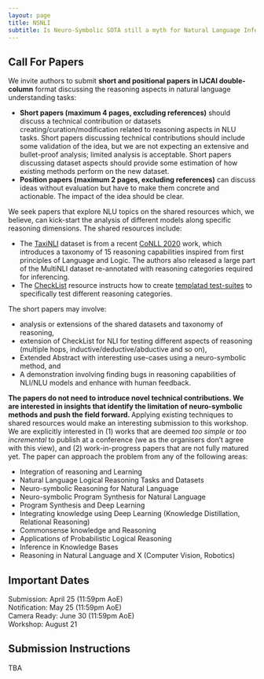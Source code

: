 ```yaml
---
layout: page
title: NSNLI
subtitle: Is Neuro-Symbolic SOTA still a myth for Natural Language Inference?
---
```


<h2>Call For Papers</h2>
We invite authors to submit <b>short and positional papers in IJCAI double-column</b> format discussing the reasoning aspects in natural language understanding tasks:
<ul><li> <b>Short papers (maximum 4 pages, excluding references)</b> should discuss a technical contribution or datasets creating/curation/modification related to reasoning aspects in NLU tasks. Short papers discussing technical contributions should include some validation of the idea, but we are not expecting an extensive and bullet-proof analysis; limited analysis is acceptable. Short papers discussing dataset aspects should provide some estimation of how existing methods perform on the new dataset.</li>
<li> <b>Position papers (maximum 2 pages, excluding references)</b> can discuss ideas without evaluation but have to make them concrete and actionable. The impact of the idea should be clear.</li>
</ul>

We seek papers that explore NLU topics on the shared resources which, we believe, can kick-start the analysis of different models along specific reasoning dimensions. The shared resources include:
<ul>
<li> The <a href="https://nsnli.github.io/taxinli/">TaxiNLI</a> dataset is from a recent <a href="https://www.aclweb.org/anthology/2020.conll-1.4.pdf">CoNLL 2020</a> work, which introduces a taxonomy of 15 reasoning capabilities inspired from first principles of Language and Logic. The authors also released a large part of the MultiNLI dataset re-annotated with reasoning categories required for inferencing. </li>
<li> The <a href="https://nsnli.github.io/checklist/">CheckList</a> resource instructs how to create <a href="https://homes.cs.washington.edu/~marcotcr/acl20_checklist.pdf">templatad test-suites</a> to specifically test different reasoning categories. </li>
</ul>

The short papers may involve: 
<ul>
<li> analysis or extensions of the shared datasets and taxonomy of reasoning, </li>
<li> extension of CheckList for NLI for testing different aspects of reasoning (multiple hops, inductive/deductive/abductive and so on), </li>
<li> Extended Abstract with interesting use-cases using a neuro-symbolic method, and </li>
<li> A demonstration involving finding bugs in reasoning capabilities of NLI/NLU models and enhance with human feedback. </li>
</ul>
 
<b>The papers do not need to introduce novel technical contributions. We are interested in insights that identify the limitation of neuro-symbolic methods and push the field forward. </b> Applying existing techniques to shared resources would make an interesting submission to this workshop. We are explicitly interested in (1) works that are deemed <em>too simple</em> or <em>too incremental</em> to publish at a conference (we as the organisers don’t agree with this view), and (2) work-in-progress papers that are not fully matured yet. The paper can approach the problem from any of the following areas:
<ul>
	<li>Integration of reasoning and Learning</li>
	<li>Natural Language Logical Reasoning Tasks and Datasets</li>
	<li>Neuro-symbolic Reasoning for Natural Language</li>
	<li>Neuro-symbolic Program Synthesis for Natural Language</li>
	<li>Program Synthesis and Deep Learning</li>
	<li>Integrating knowledge using Deep Learning (Knowledge Distillation, Relational
	Reasoning)</li>
	<li>Commonsense knowledge and Reasoning</li>
	<li>Applications of Probabilistic Logical Reasoning</li>
	<li>Inference in Knowledge Bases</li>
	<li>Reasoning in Natural Language and X (Computer Vision, Robotics)</li>
</ul>


<h2>Important Dates</h2>
Submission: April 25 (11:59pm AoE)<br>
Notification: May 25 (11:59pm AoE)<br>
Camera Ready: June 30 (11:59pm AoE)<br>
Workshop: August 21

<h2>Submission Instructions</h2>
TBA

